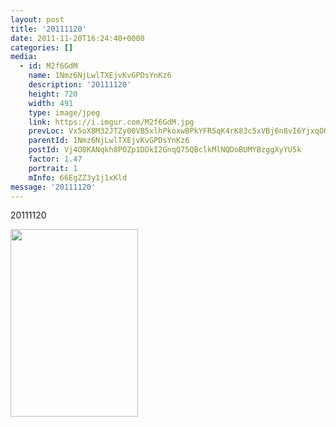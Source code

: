 ```yaml
---
layout: post
title: '20111120' 
date: 2011-11-20T16:24:40+0000 
categories: [] 
media:
  - id: M2f6GdM
    name: 1Nmz6NjLwlTXEjvKvGPDsYnKz6
    description: '20111120'   
    height: 720
    width: 491
    type: image/jpeg
    link: https://i.imgur.com/M2f6GdM.jpg
    prevLoc: Vx5oX8M32JTZy00VB5xlhPkoxwBPkYFR5qK4rK83c5xVBj6n8vI6YjxqOOKBC2Zy9Vr0vrSylvqvz5KZuWYmPMkNJKsGXzBovDjruqWgk467WJFvgvmyL1zYFJG6X9l2zlsv1NJ4Oj7QiV9PnVYM1gIXzz6B3RGlUl1X7PPAvOFVNVmDB0VECPBKgpjKzBCgMQg5Jx9EtByvgJv7znuAEnNKpgn4Izy8wm3yr0iWP7zX7MMnFqz
    parentId: 1Nmz6NjLwlTXEjvKvGPDsYnKz6
    postId: Vj4O8KANqkh8POZp1DDkI2GnqQ75QBclkMlNQDoBUMYBzggXyYU5k
    factor: 1.47
    portrait: 1
    mInfo: 66EgZZ3y1j1xKld
message: '20111120'  
---
```


20111120


[//]: #media:  
<a href="https://i.imgur.com/M2f6GdM.jpg"><img src="https://i.imgur.com/M2f6GdM.jpg" height="300" width="204" /></a> 
 
